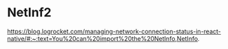 # NetInf2

https://blog.logrocket.com/managing-network-connection-status-in-react-native/#:~:text=You%20can%20import%20the%20NetInfo,NetInfo.
